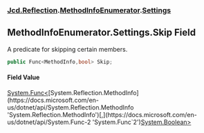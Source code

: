 ### [Jcd.Reflection](Jcd.Reflection.md 'Jcd.Reflection').[MethodInfoEnumerator](MethodInfoEnumerator.md 'Jcd.Reflection.MethodInfoEnumerator').[Settings](MethodInfoEnumerator.Settings.md 'Jcd.Reflection.MethodInfoEnumerator.Settings')

## MethodInfoEnumerator.Settings.Skip Field

A predicate for skipping certain members.

```csharp
public Func<MethodInfo,bool> Skip;
```

#### Field Value

[System.Func&lt;](https://docs.microsoft.com/en-us/dotnet/api/System.Func-2 'System.Func`2')[System.Reflection.MethodInfo](https://docs.microsoft.com/en-us/dotnet/api/System.Reflection.MethodInfo 'System.Reflection.MethodInfo')[,](https://docs.microsoft.com/en-us/dotnet/api/System.Func-2 'System.Func`2')[System.Boolean](https://docs.microsoft.com/en-us/dotnet/api/System.Boolean 'System.Boolean')[&gt;](https://docs.microsoft.com/en-us/dotnet/api/System.Func-2 'System.Func`2')